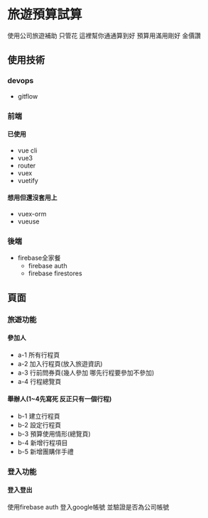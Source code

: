 # 旅遊預算試算
使用公司旅遊補助 
只管花 這裡幫你通通算到好
預算用滿用剛好
金價讚
## 使用技術
### devops
* gitflow
### 前端
#### 已使用
* vue cli
* vue3
* router
* vuex
* vuetify
#### 想用但還沒套用上
* vuex-orm
* vueuse
  
### 後端
* firebase全家餐
  * firebase auth
  * firebase firestores
  

## 頁面
### 旅遊功能
#### 參加人
* a-1 所有行程頁
* a-2 加入行程頁(放入旅遊資訊)
* a-3 行前問券頁(幾人參加 哪先行程要參加不參加)
* a-4 行程總覽頁
#### 舉辦人(1~4先寫死 反正只有一個行程)
* b-1 建立行程頁
* b-2 設定行程頁
* b-3 預算使用情形(總覽頁)
* b-4 新增行程項目
* b-5 新增團購伴手禮
### 登入功能
#### 登入登出
使用firebase auth 登入google帳號 並驗證是否為公司帳號
